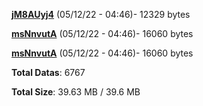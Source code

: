 [**jM8AUyj4**](/data/jM8AUyj4.txt) (05/12/22 - 04:46)- 12329 bytes

[**msNnvutA**](/data/msNnvutA.txt) (05/12/22 - 04:46)- 16060 bytes

[**msNnvutA**](/data/msNnvutA.txt) (05/12/22 - 04:46)- 16060 bytes

**Total Datas**: 6767

**Total Size**: 39.63 MB / 39.6 MB